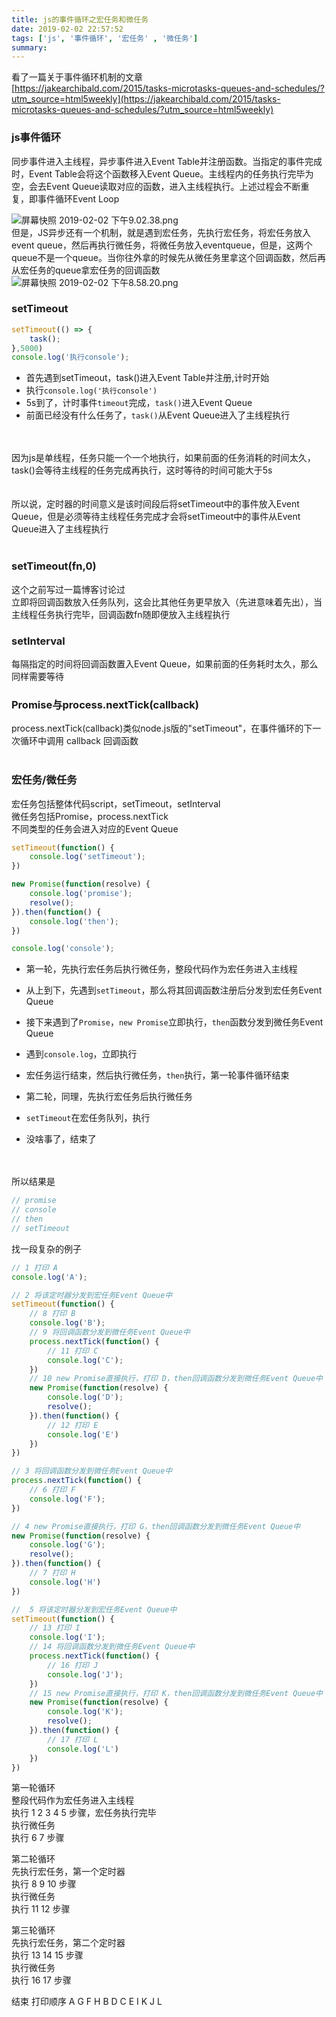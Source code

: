 ```yaml
---
title: js的事件循环之宏任务和微任务
date: 2019-02-02 22:57:52
tags: ['js', '事件循环', '宏任务' , '微任务']
summary:
---
```

看了一篇关于事件循环机制的文章<br />[https://jakearchibald.com/2015/tasks-microtasks-queues-and-schedules/?utm_source=html5weekly](https://jakearchibald.com/2015/tasks-microtasks-queues-and-schedules/?utm_source=html5weekly)

### js事件循环
同步事件进入主线程，异步事件进入Event Table并注册函数。当指定的事件完成时，Event Table会将这个函数移入Event Queue。主线程内的任务执行完毕为空，会去Event Queue读取对应的函数，进入主线程执行。上述过程会不断重复，即事件循环Event Loop

![屏幕快照 2019-02-02 下午9.02.38.png](https://cdn.nlark.com/yuque/0/2019/png/115449/1549112579495-e5676849-6c4c-4254-9ab9-78daa288c225.png#align=left&display=inline&height=375&linkTarget=_blank&name=%E5%B1%8F%E5%B9%95%E5%BF%AB%E7%85%A7%202019-02-02%20%E4%B8%8B%E5%8D%889.02.38.png&originHeight=932&originWidth=994&size=240644&width=400)<br />但是，JS异步还有一个机制，就是遇到宏任务，先执行宏任务，将宏任务放入event queue，然后再执行微任务，将微任务放入eventqueue，但是，这两个queue不是一个queue。当你往外拿的时候先从微任务里拿这个回调函数，然后再从宏任务的queue拿宏任务的回调函数<br />![屏幕快照 2019-02-02 下午8.58.20.png](https://cdn.nlark.com/yuque/0/2019/png/115449/1549112420844-effb74b9-a914-42fe-8c14-d29d572faa99.png#align=left&display=inline&height=376&linkTarget=_blank&name=%E5%B1%8F%E5%B9%95%E5%BF%AB%E7%85%A7%202019-02-02%20%E4%B8%8B%E5%8D%888.58.20.png&originHeight=932&originWidth=992&size=220714&width=400)

### setTimeout
```javascript
setTimeout(() => {
    task();
},5000)
console.log('执行console');
```

* 首先遇到setTimeout，task()进入Event Table并注册,计时开始
* 执行`console.log('执行console')`
* 5s到了，计时事件`timeout`完成，`task()`进入Event Queue
* 前面已经没有什么任务了，`task()`从Event Queue进入了主线程执行

<br /><br />因为js是单线程，任务只能一个一个地执行，如果前面的任务消耗的时间太久，task()会等待主线程的任务完成再执行，这时等待的时间可能大于5s<br /><br /><br />所以说，定时器的时间意义是该时间段后将setTimeout中的事件放入Event Queue，但是必须等待主线程任务完成才会将setTimeout中的事件从Event Queue进入了主线程执行<br /><br />
### setTimeout(fn,0)
这个之前写过一篇博客讨论过<br />立即将回调函数放入任务队列，这会比其他任务更早放入（先进意味着先出），当主线程任务执行完毕，回调函数fn随即便放入主线程执行

### setInterval
每隔指定的时间将回调函数置入Event Queue，如果前面的任务耗时太久，那么同样需要等待

### Promise与process.nextTick(callback)
process.nextTick(callback)类似node.js版的"setTimeout"，在事件循环的下一次循环中调用 callback 回调函数<br /><br />
### 宏任务/微任务
宏任务包括整体代码script，setTimeout，setInterval<br />微任务包括Promise，process.nextTick<br />不同类型的任务会进入对应的Event Queue

```javascript
setTimeout(function() {
    console.log('setTimeout');
})

new Promise(function(resolve) {
    console.log('promise');
  	resolve();
}).then(function() {
    console.log('then');
})

console.log('console');
```
* 第一轮，先执行宏任务后执行微任务，整段代码作为宏任务进入主线程
* 从上到下，先遇到`setTimeout`，那么将其回调函数注册后分发到宏任务Event Queue
* 接下来遇到了`Promise`，`new Promise`立即执行，`then`函数分发到微任务Event Queue
* 遇到`console.log`，立即执行
* 宏任务运行结束，然后执行微任务，`then`执行，第一轮事件循环结束

* 第二轮，同理，先执行宏任务后执行微任务
* `setTimeout`在宏任务队列，执行
* 没啥事了，结束了

<br /><br />所以结果是
```javascript
// promise
// console
// then
// setTimeout
```

找一段复杂的例子
```javascript
// 1 打印 A
console.log('A');

// 2 将该定时器分发到宏任务Event Queue中
setTimeout(function() {
  	// 8 打印 B
    console.log('B');
  	// 9 将回调函数分发到微任务Event Queue中
    process.nextTick(function() {
      	// 11 打印 C
        console.log('C');
    })
  	// 10 new Promise直接执行，打印 D，then回调函数分发到微任务Event Queue中
    new Promise(function(resolve) {
        console.log('D');
        resolve();
    }).then(function() {
      	// 12 打印 E
        console.log('E')
    })
})

// 3 将回调函数分发到微任务Event Queue中
process.nextTick(function() {
  	// 6 打印 F
    console.log('F');
})

// 4 new Promise直接执行，打印 G，then回调函数分发到微任务Event Queue中
new Promise(function(resolve) {
    console.log('G');
    resolve();
}).then(function() {
  	// 7 打印 H
    console.log('H')
})

//  5 将该定时器分发到宏任务Event Queue中
setTimeout(function() {
  	// 13 打印 I
    console.log('I');
  	// 14 将回调函数分发到微任务Event Queue中
    process.nextTick(function() {
      	// 16 打印 J
        console.log('J');
    })
  	// 15 new Promise直接执行，打印 K，then回调函数分发到微任务Event Queue中
    new Promise(function(resolve) {
        console.log('K');
        resolve();
    }).then(function() {
      	// 17 打印 L
        console.log('L')
    })
})
```
第一轮循环<br />整段代码作为宏任务进入主线程<br />执行 1 2 3 4 5 步骤，宏任务执行完毕<br />执行微任务<br />执行 6 7 步骤

第二轮循环<br />先执行宏任务，第一个定时器<br />执行 8 9 10 步骤<br />执行微任务<br />执行 11 12 步骤

第三轮循环<br />先执行宏任务，第二个定时器<br />执行 13 14 15 步骤<br />执行微任务<br />执行 16 17 步骤

结束 打印顺序 A G F H B D C E I K J L 